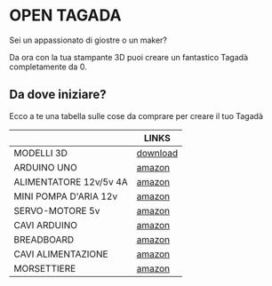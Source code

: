 # OPEN TAGADA
<p> Sei un appassionato di giostre o un maker? </p>
<p> Da ora con la tua stampante 3D puoi creare un fantastico Tagadà completamente da 0. </p>

## Da dove iniziare? 
<p> Ecco a te una tabella sulle cose da comprare per creare il tuo Tagadà </p>

| | LINKS |
|-------------|-----------|
| MODELLI 3D | [download](https://cults3d.com/denilson_p) |
| ARDUINO UNO | [amazon](https://amzn.eu/d/0O53TD6) |
| ALIMENTATORE 12v/5v 4A | [amazon](https://amzn.eu/d/ekmAp1X) |
| MINI POMPA D'ARIA 12v | [amazon](https://amzn.eu/d/i67ArNd) |
| SERVO-MOTORE 5v | [amazon](https://amzn.eu/d/1QBp1nV) |
| CAVI ARDUINO | [amazon](https://amzn.eu/d/gUC4ACc) |
| BREADBOARD | [amazon](https://amzn.eu/d/g0E0IIw) |
| CAVI ALIMENTAZIONE | [amazon](https://amzn.eu/d/3s9BbMa) |
| MORSETTIERE | [amazon](https://amzn.eu/d/3s9BbMa) |
